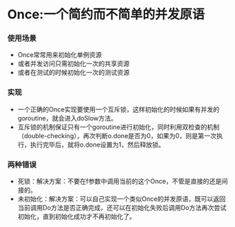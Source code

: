 # Once:一个简约而不简单的并发原语

### 使用场景
* Once常常用来初始化单例资源
* 或者并发访问只需初始化一次的共享资源
* 或者在测试的时候初始化一次的测试资源

### 实现
* 一个正确的Once实现要使用一个互斥锁，这样初始化的时候如果有并发的goroutine，就会进入doSlow方法。
* 互斥锁的机制保证只有一个goroutine进行初始化，同时利用双检查的机制（double-checking），再次判断o.done是否为0，如果为0，则是第一次执行，执行完毕后，就将o.done设置为1，然后释放锁。

### 两种错误
* 死锁：解决方案：不要在f参数中调用当前的这个Once，不管是直接的还是间接的。
* 未初始化：解决方案：可以自己实现一个类似Once的并发原语，既可以返回当前调用Do方法是否正确完成，还可以在初始化失败后调用Do方法再次尝试初始化，直到初始化成功才不再初始化了。

